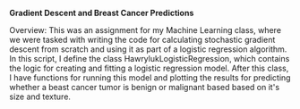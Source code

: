 **Gradient Descent and Breast Cancer Predictions**

Overview: This was an assignment for my Machine Learning class, where we were tasked with writing the code for calculating stochastic gradient descent from scratch and using it as part of a logistic regression algorithm. In this script, I define the class HawrylukLogisticRegression, which contains the logic for creating and fitting a logistic regression model. After this class, I have functions for running this model and plotting the results for predicting whether a beast cancer tumor is benign or malignant based based on it's size and texture.